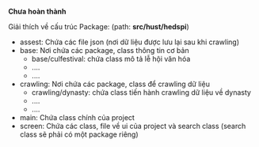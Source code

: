 **Chưa hoàn thành**

Giải thích về cấu trúc Package: (path: **src/hust/hedspi**)

-   assest: Chứa các file json (nơi dữ liệu được lưu lại sau khi crawling)
-   base: Nơi chứa các package, class thông tin cơ bản
    -   base/culfestival: chứa class mô tả lễ hội văn hóa
    -   ....
    -   ....
-   crawling: Nơi chứa các package, class để crawling dữ liệu
    -   crawling/dynasty: chứa class tiến hành crawling dữ liệu về dynasty
    -   ....
    -   ....
-   main: Chứa class chính của project
-   screen: Chứa các class, file về ui của project và search class (search class sẽ phải có một package riêng)
